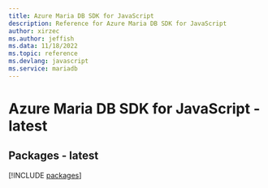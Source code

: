 ```yaml
---
title: Azure Maria DB SDK for JavaScript
description: Reference for Azure Maria DB SDK for JavaScript
author: xirzec
ms.author: jeffish
ms.data: 11/18/2022
ms.topic: reference
ms.devlang: javascript
ms.service: mariadb
---
```

# Azure Maria DB SDK for JavaScript - latest
## Packages - latest
[!INCLUDE [packages](maria-db-index.md)]